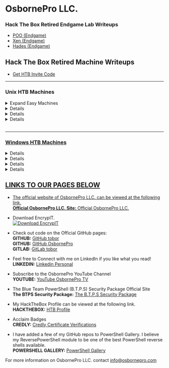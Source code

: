 # OsbornePro LLC.
### Hack The Box Retired Endgame Lab Writeups
- [POO (Endgame)](https://writeups.osbornepro.com/POO.pdf)
- [Xen (Endgame)](https://writeups.osbornepro.com/Xen.pdf)
- [Hades (Endgame)](https://writeups.osbornepro.com/Hades.pdf)

## Hack The Box Retired Machine Writeups

- [Get HTB Invite Code](https://writeups.osbornepro.com/Get_HTB_Invite_Code.pdf)

---

### Unix HTB Machines

<details>
  <summary>Expand Easy Machines</summary>
  
  <h4>Easy</h4>

<li><a href="https://writeups.osbornepro.com/Academy.pdf">Academy</li>
<li><a href="https://writeups.osbornepro.com/Admirer.pdf">Admirer</li>
<li><a href="https://writeups.osbornepro.com/Backdoor.pdf">Backdoor</li>
<li><a href="https://writeups.osbornepro.com/Doctor.pdf">Doctor</li>
<li><a href="https://writeups.osbornepro.com/Friendzone.pdf">Friendzone</li>
<li><a href="https://writeups.osbornepro.com/Luanne.pdf">Luanne</li>
<li><a href="https://writeups.osbornepro.com/OpenAdmin.pdf">OpenAdmin</li>
<li><a href="https://writeups.osbornepro.com/Pandora.pdf">Pandora</li>
<li><a href="https://writeups.osbornepro.com/Postman.pdf">Postman</li>
<li><a href="https://writeups.osbornepro.com/Tabby.pdf">Tabby</li>
<li><a href="https://writeups.osbornepro.com/Traceback.pdf">Traceback</li>
<li><a href="https://writeups.osbornepro.com/Traverxec.pdf">Traverxec</li>
<li><a href="https://writeups.osbornepro.com/Writeup.pdf">Writeup</li>

</details>


<details>
  <summary>Expand Medium Machines</summary>
  
  <h4>Medium</h4>
      
<li><a href="https://writeups.osbornepro.com/AI.pdf">AI</li>
<li><a href="https://writeups.osbornepro.com/Bitlab.pdf">Bitlab</li>
<li><a href="https://writeups.osbornepro.com/Book.pdf">Book</li>
<li><a href="https://writeups.osbornepro.com/Cache.pdf">Cache</li>
<li><a href="https://writeups.osbornepro.com/Craft.pdf">Craft</li>
<li><a href="https://writeups.osbornepro.com/Jewel.pdf">Jewel</li>
<li><a href="https://writeups.osbornepro.com/Luke.pdf">Luke</li>
<li><a href="https://writeups.osbornepro.com/Magic.pdf">Magic</li>
<li><a href="https://writeups.osbornepro.com/Mango.pdf">Mango</li>
<li><a href="https://writeups.osbornepro.com/Meta.pdf">Meta</li>
<li><a href="https://writeups.osbornepro.com/Obscurity.pdf">Obscurity</li>
<li><a href="https://writeups.osbornepro.com/OpenKeyS.pdf">OpenKeyS</li>
<li><a href="https://writeups.osbornepro.com/Passage.pdf">Passage</li>
<li><a href="https://writeups.osbornepro.com/SneakyMailer.pdf">SneakyMailer</li>
<li><a href="https://writeups.osbornepro.com/Time.pdf">Time</li>
<li><a href="https://writeups.osbornepro.com/Timing.pdf">Timing</li>
<li><a href="https://writeups.osbornepro.com/Unicode.pdf">Unicode</li>
<li><a href="https://writeups.osbornepro.com/Wall.pdf">Wall</li>
  
</details>

<details>
  <summary>Expand Hard Machines</summary>
  
  <h4>Hard</h4>

<li><a href="https://writeups.osbornepro.com/Compromised.pdf">Compromised</li>
<li><a href="https://writeups.osbornepro.com/Feline.pdf">Feline</li>
<li><a href="https://writeups.osbornepro.com/ForwardSlash.pdf">ForwardSlash</li>
<li><a href="https://writeups.osbornepro.com/Intense.pdf">Intense</li>
<li><a href="https://writeups.osbornepro.com/Patents.pdf">Patents</li>
<li><a href="https://writeups.osbornepro.com/Player.pdf">Player</li>
<li><a href="https://writeups.osbornepro.com/Quick.pdf">Quick</li>
<li><a href="https://writeups.osbornepro.com/Registry.pdf">Registry</li>
<li><a href="https://writeups.osbornepro.com/Scavenger.pdf">Scavenger</li>
<li><a href="https://writeups.osbornepro.com/Travel.pdf">Travel</li>
<li><a href="https://writeups.osbornepro.com/Unbalanced.pdf">Unbalanced</li>
<li><a href="https://writeups.osbornepro.com/Zetta.pdf">Zetta</li>
      
</details>

<details>
  <summary>Expand Insane Machines</summary>
  
  <h4>Insane</h4>

<li><a href="https://writeups.osbornepro.com/CTF.pdf">CTF</li>
<li><a href="https://writeups.osbornepro.com/CrossFit.pdf">CrossFit</li>
<li><a href="https://writeups.osbornepro.com/Dyplesher.pdf">Dyplesher</li>
<li><a href="https://writeups.osbornepro.com/Fortune.pdf">Fortune</li>
<li><a href="https://writeups.osbornepro.com/PlayerTwo.pdf">PlayerTwo</li>
<li><a href="https://writeups.osbornepro.com/RopeTwo.pdf">RopeTwo</li>
<li><a href="https://writeups.osbornepro.com/Smasher2.pdf">Smasher2</li>
      
</details>
<br>

---

### Windows HTB Machines

<details>
  <summary>Expand Easy Machines</summary>
  
  <h4>Easy</h4>

<li><a href="https://writeups.osbornepro.com/Bastion.pdf">Bastion</li>
<li><a href="https://writeups.osbornepro.com/Blunder.pdf">Blunder</li>
<li><a href="https://writeups.osbornepro.com/Buff.pdf">Buff</li>
<li><a href="https://writeups.osbornepro.com/Forest.pdf">Forest</li>
<li><a href="https://writeups.osbornepro.com/Heist.pdf">Heist</li>
<li><a href="https://writeups.osbornepro.com/Nest.pdf">Nest</li>
<li><a href="https://writeups.osbornepro.com/NetMon.pdf">NetMon</li>
<li><a href="https://writeups.osbornepro.com/Omni.pdf">Omni</li>
<li><a href="https://writeups.osbornepro.com/Remote.pdf">Remote</li>
<li><a href="https://writeups.osbornepro.com/Sauna.pdf">Sauna</li>
<li><a href="https://writeups.osbornepro.com/ServMon.pdf">ServMon</li>

</details>

<details>
  <summary>Expand Medium Machines</summary>
  
  <h4>Medium</h4>

<li><a href="https://writeups.osbornepro.com/Cascade.pdf">Cascade</li>
<li><a href="https://writeups.osbornepro.com/Fuse.pdf">Fuse</li>
<li><a href="https://writeups.osbornepro.com/Json.pdf">Json</li>
<li><a href="https://writeups.osbornepro.com/Monteverde.pdf">Monteverde</li>
<li><a href="https://writeups.osbornepro.com/Querier.pdf">Querier</li>
<li><a href="https://writeups.osbornepro.com/Resolute.pdf">Resolute</li>
<li><a href="https://writeups.osbornepro.com/Sniper.pdf">Sniper</li>
<li><a href="https://writeups.osbornepro.com/Worker.pdf">Worker</li>
</details>

<details>
  <summary>Expand Hard Machines</summary>
  
  <h4>Hard</h4>
  
<li><a href="https://writeups.osbornepro.com/Blackfield.pdf">Blackfield</li>
<li><a href="https://writeups.osbornepro.com/Conceal.pdf">Conceal</li>
<li><a href="https://writeups.osbornepro.com/Control.pdf">Control</li>
<li><a href="https://writeups.osbornepro.com/HelpLine.pdf">Helpline</li>
<li><a href="https://writeups.osbornepro.com/RE.pdf">RE</li>
</details>

<details>
  <summary>Expand Insane Machines</summary>
  
  <h4>Insane</h4>

<li><a href="https://writeups.osbornepro.com/BankRobber.pdf">BankRobber</li>
<li><a href="https://writeups.osbornepro.com/HackBack.pdf">HackBack</li>
<li><a href="https://writeups.osbornepro.com/Multimaster.pdf">Multimaster</li>
  
</details>

## LINKS TO OUR PAGES BELOW
- The official website of OsbornePro LLC. can be viewed at the following link.<br>
__Official OsbornePro LLC. Site:__ [Official OsbornePro LLC.](https://osbornepro.com)

- Download EncrypIT.<br>
[![Download EncrypIT](https://a.fsdn.com/con/app/sf-download-button)](https://sourceforge.net/projects/encrypit/files/latest/download)

- Check out code on the Official GitHub pages: <br>
__GITHUB:__ [GitHub tobor](https://github.com/tobor88) <br>
__GITHUB:__ [GitHub OsbornePro](https://github.com/osbornepro)<br>
__GITLAB:__ [GitLab tobor](https://gitlab.com/tobor88)<br>

- Feel free to Connect with me on LinkedIn if you like what you read!<br>
__LINKEDIN:__ [Linkedin Personal](https://www.linkedin.com/in/roberthosborne/)

- Subscribe to the OsbornePro YouTube Channel<br>
__YOUTUBE:__ [YouTube OsbornePro TV](https://www.youtube.com/c/OsborneProLLC)

- The Blue Team PowerShell (B.T.P.S) Security Package Official Site <br>
__The BTPS Security Package:__ [The B.T.P.S Security Package](https://btpssecpack.osbornepro.com)

- My HackTheBox Profile can be viewed at the following link.<br>
__HACKTHEBOX:__ [HTB Profile](https://www.hackthebox.eu/profile/52286)

- Acclaim Badges<br>
__CREDLY:__ [Credly Certificate Verifications](https://www.credly.com/users/roberthosborne/badges)

- I have added a few of my GitHub repos to PowerShell Gallery. I believe my ReversePowerShell module to be one of the best PowerShell reverse shells available.<br>
__POWERSHELL GALLERY:__ [PowerShell Gallery](https://www.powershellgallery.com/profiles/tobor)

For more information on OsbornePro LLC. contact info@osbornepro.com 
